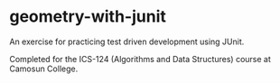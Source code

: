 # geometry-with-junit
An exercise for practicing test driven development using JUnit.

Completed for the ICS-124 (Algorithms and Data Structures) course at Camosun College.
